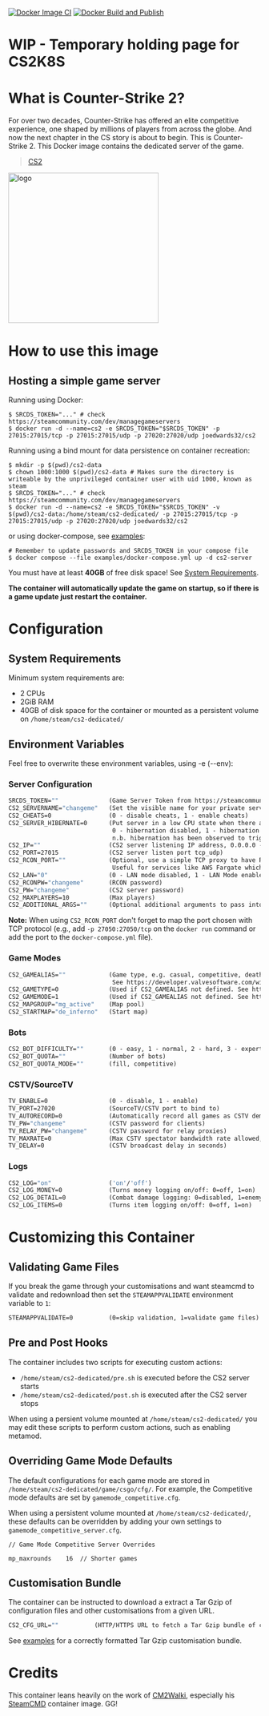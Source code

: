 [![Docker Image CI](https://github.com/joedwards32/CS2/actions/workflows/docker-image.yml/badge.svg?branch=main)](https://github.com/joedwards32/CS2/actions/workflows/docker-image.yml) [![Docker Build and Publish](https://github.com/joedwards32/CS2/actions/workflows/docker-publish.yml/badge.svg)](https://github.com/joedwards32/CS2/actions/workflows/docker-publish.yml)

# WIP - Temporary holding page for CS2K8S

# What is Counter-Strike 2?
For over two decades, Counter-Strike has offered an elite competitive experience, one shaped by millions of players from across the globe. And now the next chapter in the CS story is about to begin. This is Counter-Strike 2. 
This Docker image contains the dedicated server of the game.

>  [CS2](https://store.steampowered.com/app/730/CounterStrike_2/)

<img src="https://cdn.cloudflare.steamstatic.com/steam/apps/730/header.jpg?t=1696011820" alt="logo" width="300"/></img>

# How to use this image
## Hosting a simple game server

Running using Docker:
```console
$ SRCDS_TOKEN="..." # check https://steamcommunity.com/dev/managegameservers
$ docker run -d --name=cs2 -e SRCDS_TOKEN="$SRCDS_TOKEN" -p 27015:27015/tcp -p 27015:27015/udp -p 27020:27020/udp joedwards32/cs2
```

Running using a bind mount for data persistence on container recreation:
```console
$ mkdir -p $(pwd)/cs2-data
$ chown 1000:1000 $(pwd)/cs2-data # Makes sure the directory is writeable by the unprivileged container user with uid 1000, known as steam
$ SRCDS_TOKEN="..." # check https://steamcommunity.com/dev/managegameservers
$ docker run -d --name=cs2 -e SRCDS_TOKEN="$SRCDS_TOKEN" -v $(pwd)/cs2-data:/home/steam/cs2-dedicated/ -p 27015:27015/tcp -p 27015:27015/udp -p 27020:27020/udp joedwards32/cs2
```

or using docker-compose, see [examples](https://github.com/joedwards32/CS2/blob/main/examples/docker-compose.yml):
```console
# Remember to update passwords and SRCDS_TOKEN in your compose file
$ docker compose --file examples/docker-compose.yml up -d cs2-server
```

You must have at least **40GB** of free disk space! See [System Requirements](./#system-requirements).

**The container will automatically update the game on startup, so if there is a game update just restart the container.**

# Configuration

## System Requirements

Minimum system requirements are:

* 2 CPUs
* 2GiB RAM
* 40GB of disk space for the container or mounted as a persistent volume on `/home/steam/cs2-dedicated/`

## Environment Variables
Feel free to overwrite these environment variables, using -e (--env): 

### Server Configuration

```dockerfile
SRCDS_TOKEN=""              (Game Server Token from https://steamcommunity.com/dev/managegameservers)
CS2_SERVERNAME="changeme"   (Set the visible name for your private server)
CS2_CHEATS=0                (0 - disable cheats, 1 - enable cheats)
CS2_SERVER_HIBERNATE=0      (Put server in a low CPU state when there are no players. 
                             0 - hibernation disabled, 1 - hibernation enabled
                             n.b. hibernation has been observed to trigger server crashes)
CS2_IP=""                   (CS2 server listening IP address, 0.0.0.0 - all IP addresses on the local machine, empty - IP identified automatically)
CS2_PORT=27015              (CS2 server listen port tcp_udp)
CS2_RCON_PORT=""            (Optional, use a simple TCP proxy to have RCON listen on an alternative port.
                             Useful for services like AWS Fargate which do not support mixed protocol ports.)
CS2_LAN="0"                 (0 - LAN mode disabled, 1 - LAN Mode enabled)
CS2_RCONPW="changeme"       (RCON password)
CS2_PW="changeme"           (CS2 server password)
CS2_MAXPLAYERS=10           (Max players)
CS2_ADDITIONAL_ARGS=""      (Optional additional arguments to pass into cs2)
```

**Note:** When using `CS2_RCON_PORT` don't forget to map the port chosen with TCP protocol (e.g., add `-p 27050:27050/tcp` on the `docker run` command or add the port to the `docker-compose.yml` file).

### Game Modes

```dockerfile
CS2_GAMEALIAS=""            (Game type, e.g. casual, competitive, deathmatch.
                             See https://developer.valvesoftware.com/wiki/Counter-Strike_2/Dedicated_Servers)
CS2_GAMETYPE=0              (Used if CS2_GAMEALIAS not defined. See https://developer.valvesoftware.com/wiki/Counter-Strike_2/Dedicated_Servers)
CS2_GAMEMODE=1              (Used if CS2_GAMEALIAS not defined. See https://developer.valvesoftware.com/wiki/Counter-Strike_2/Dedicated_Servers)
CS2_MAPGROUP="mg_active"    (Map pool)
CS2_STARTMAP="de_inferno"   (Start map)
```

### Bots

```dockerfile
CS2_BOT_DIFFICULTY=""       (0 - easy, 1 - normal, 2 - hard, 3 - expert)
CS2_BOT_QUOTA=""            (Number of bots)
CS2_BOT_QUOTA_MODE=""       (fill, competitive)
```

### CSTV/SourceTV

```dockerfile
TV_ENABLE=0                 (0 - disable, 1 - enable)
TV_PORT=27020               (SourceTV/CSTV port to bind to)
TV_AUTORECORD=0             (Automatically record all games as CSTV demos: 0=off, 1=on)
TV_PW="changeme"            (CSTV password for clients)
TV_RELAY_PW="changeme"      (CSTV password for relay proxies)
TV_MAXRATE=0                (Max CSTV spectator bandwidth rate allowed, 0 == unlimited)
TV_DELAY=0                  (CSTV broadcast delay in seconds)
```

### Logs

```dockerfile
CS2_LOG="on"                ('on'/'off')
CS2_LOG_MONEY=0             (Turns money logging on/off: 0=off, 1=on)
CS2_LOG_DETAIL=0            (Combat damage logging: 0=disabled, 1=enemy, 2=friendly, 3=all)
CS2_LOG_ITEMS=0             (Turns item logging on/off: 0=off, 1=on)
```

# Customizing this Container

## Validating Game Files

If you break the game through your customisations and want steamcmd to validate and redownload then set the `STEAMAPPVALIDATE` environment variable to `1`:

```dockerfile
STEAMAPPVALIDATE=0          (0=skip validation, 1=validate game files)
```

## Pre and Post Hooks

The container includes two scripts for executing custom actions:

* `/home/steam/cs2-dedicated/pre.sh` is executed before the CS2 server starts
* `/home/steam/cs2-dedicated/post.sh` is executed after the CS2 server stops

When using a persient volume mounted at `/home/steam/cs2-dedicated/` you may edit these scripts to perform custom actions, such as enabling metamod.

## Overriding Game Mode Defaults

The default configurations for each game mode are stored in `/home/steam/cs2-dedicated/game/csgo/cfg/`. For example, the Competitive mode defaults are set by `gamemode_competitive.cfg`.

When using a persistent volume mounted at `/home/steam/cs2-dedicated/`, these defaults can be overridden by adding your own settings to `gamemode_competitive_server.cfg`.

```
// Game Mode Competitive Server Overrides 

mp_maxrounds	16	// Shorter games
```

## Customisation Bundle

The container can be instructed to download a extract a Tar Gzip of configuration files and other customisations from a given URL.

```dockerfile
CS2_CFG_URL=""          (HTTP/HTTPS URL to fetch a Tar Gzip bundle of configuration files/mods)
```

See [examples](https://github.com/joedwards32/CS2/blob/main/examples/cs2.cfg.tgz) for a correctly formatted Tar Gzip customisation bundle.


# Credits

This container leans heavily on the work of [CM2Walki](https://github.com/CM2Walki/), especially his [SteamCMD](https://github.com/CM2Walki/steamcmd) container image. GG!
